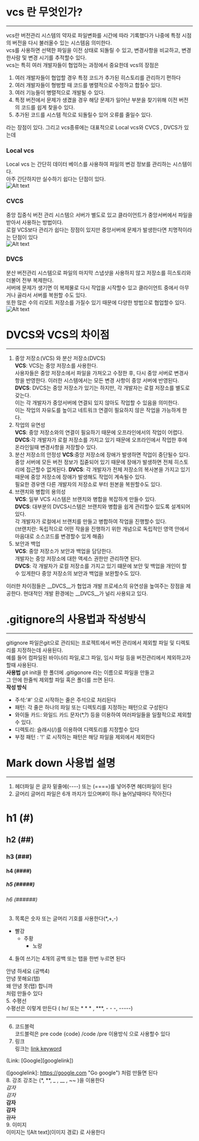 # vcs 란 무엇인가?
----
vcs란 버전관리 시스템의 약자로 파일변화를 시간에 따라 기록했다가 나중에 특정 시점의 버전을 다시 불러올수 있는 시스템음 의미한다.    
vcs를 사용하면 선택한 파일을 이전 상태로 되돌릴 수 있고, 변경사항을 비교하고, 변경한사람 및 변경 시기를 추적할수 있다.  
vcs는 특히 여러 개발자들이 협업하는 과정에서 중요한데  vcs의 장점은 
1. 여러 개발자들이 협업할 경우 특정 코드가 추가된 히스토리를 관리하기 편하다
2. 여러 개발자들이 형벙할 때 코드를 병렬적으로 수정하고 합칠수 있다.
3. 여러 기능들이 병렬적으로 개발될 수 있다.
4. 특정 버전에서 문제가 생겼을 경우 해당 문제가 일어난 부분을 찾기위해 이전 버전의 코드를 쉽게 찾을수 있다.
5. 추가된 코드를 시스템 적으로 되돌릴수 있어 오류를 줄일수 있다.     

라는 장점이 있다.
그리고 vcs종류에는 대표적으로 Local vcs와 CVCS , DVCS가 있는데
### Local vcs
Local vcs 는 간단히 데이터 베이스를 사용하여 파일의 변겅 정보를 관리하는 시스템이다.      
아주 간단하지만 실수하기 쉽다는 단점이 있다.    
![Alt text](./LocalVcs.png)

### CVCS
중앙 집중식 버전 관리 시스템으 서버가 별도로 있고 클라이언트가 중앙서버에서 파일을 받아서 사용하는 방법이다.    
로컬 VCS보다 관리가 쉽다는 장점이 있지만 중앙서버에 문제가 발생한다면 치명적이라는 단점이 있다  
![Alt text](./CVCS.png)

### DVCS    
분산 버전관리 시스템으로 파일의 마지막 스냅샷을 사용하지 않고 저장소를 히스토리와 더불어 전부 복제한다.     
서버에 문제가 생기면 이 복제물로 다시 작업을 시작할수 있고 클라이언트 중에서 아무거나 골라서 서버를 복원할 수도 있다.        
또한 많은 수의 리모트 저장소를 가질수 있기 때문에 다양한 방법으로 협업할수 있다.     
![Alt text](./DVCS.png)
# DVCS와 VCS의 차이점
----
1. 중앙 저장소(VCS) 와 분산 저장소(DVCS)    
__VCS__: VCS는 중앙 저장소를 사용한다.    
사용자들은 중앙 저장소에서 파일을 가져오고 수정한 후, 다시 중앙 서버로 변경사항을 반영한다. 
이러한 시스템에서는 모든 변경 사항이 중앙 서버에 반영된다.    
__DVCS__: DVCS는 중앙 저장소가 있기는 하지만, 각 개발자는 로컬 저장소를 별도로 갖는다.  
이는 각 개발자가 중앙서버에 연결되 있지 않아도 작업할 수 있음을 의미한다.   
이는 작업의 자유도를 높이고 네트워크 연결이 필요하지 않은 작업을 가능하게 한다. 
2. 작업의 유연성    
__VCS__: 중앙 저장소와의 연결이 필요하기 때문에 오프라인에서의 작업이 어렵다.   
__DVCS__:각 개발자가 로컬 저장소를 가지고 있기 때문에 오프라인에서 작업한 후에 온라인일때 변경사항을 저장할수 있다.
3. 분산 저장소의 안정성 
__VCS__:중앙 저장소에 장애가 발생하면 작업이 중단될수 있다.     
중앙 서버에 모든 버전 정보가 집줃되어 있기 때문에 장애가 발생하면 전체 히스토리에 접근할수 없게된다.
__DVCS__: 각 개발자가 전체 저장소의 복사본을 가지고 있기 때문에 중앙 저장소에 장애가 발생해도 작업이 계속될수 있다.     
필요한 경우엔 다른 개발자의 저장소로 부터 원본을 복원할수도 있다.
4. 브랜치와 병합의 용의성   
__VCS__: 일부 VCS 시스템은 브랜치와 병합을 복잡하게 만들수 있다.    
__DVCS__: 대부분의 DVCS시스템은 브랜치와 병합을 쉽게 관리할수 있도록 설계되어있다.  
각 개발자가 로컬에서 브랜치를 만들고 병합하여 작업을 진행할수 있다.     
(브랜치란: 독립적으로 어떤 작을을 진행하기 위한 개념으로 독립적인 영역 안에서 마음대로 소스코드를 변경할수 있게 해줌)
5. 보안과 백업  
__VCS__: 중앙 저장소가 보안과 백업을 담당한다.      
개발자는 중앙 저장소에 대한 액세스 권한만 관리하면 된다.    
__DVCS__: 각 개발자가 로컬 저장소를 가지고 있기 떄문에 보안 및 백업을 개인이 할 수 있게한다 
중앙 저장소의 보안과 백업을 보완할수도 있다.    

이러한 차이점들은 __DVCS__가 협업과 개발 프로세스의 유연성을 높여주는 장점을 제공한다.
현대적인 개발 환경에는 __DVCS__가 널리 사용되고 있다.       

# .gitignore의 사용법과 작성방식
----
gitignore 파일은git으로 관리되는 프로젝트에서 버전 관리에서 제외할 파일 및 디렉토리를 지정하는데 사용된다.  
예를 들어 컴파일된 바이너리 파일,로그 파일, 임시 파일 등을 버전관리에서 제외하고자 할때 사용된다.   
__사용법__  git init을 한 폴더에 .gitigonore 라는 이름으로 파일을 만들고    
그 안에 한줄씩 제외할 파일 혹은 폴더를 쓰면 된다.   
__작성 방식__
* 주석:'#' 으로 시작하는 줄은 주석으로 처리된다
* 패턴: 각 줄은 하나의 파일 또는 디렉토리를 지정하는 패턴으로 구성된다
* 와이들 카드: 와일드 카드 문자(*,?) 등을 이용하여 여러파일들을 일좔적으로 제외할수 있다.
* 디렉토리: 슬래시(/)를 이용하여 디렉토리를 지정할수 있다
* 부정 패턴 : '!' 로 시작하는 패턴은 해당 파일을 제외에서 제외한다      

# Mark down 사용법 설명
----
1. 헤더파일 은 글자 밑줄에(----) 또는 (====)를 넣어주면 헤더파일이 된다    
2. 글머리 글머리 파일은 6개 까지가 있으며#이 하나 늘어날때마다 작아진다 
# h1 (#)
## h2 (##)
### h3 (###)
#### h4 (####)
##### h5 (#####)
###### h6 (######)

3. 목록은 숫자 또는 글머리 기호를 사용한다(*,+,-)   
* 빨강
    + 주황
        - 노랑

4. 들여 쓰기는 4개의 공백 또는 탭을 한번 누르면 된다

안녕 하세요 (공백4)    
    안녕 못해요(탭)     
왜 안녕 못(탭)     합니까   
처럼 만들수 있다    
5. 수평선   
수평선은 이렇게 만든다 ( hr/ 또는 * * * , ***, - - -, -----) 
- - -

6. 코드블럭     
코드블럭은 pre code {code} /code  /pre  이용방식 으로 사용할수 있다
7. 링크     
링크는
[link keyword][id]

[id]: URL "Optional Title here"

(Link: [Google][googlelink])

([googlelink]: https://google.com "Go google")
처럼 만들면 된다    
8. 강조
강조는 (*, **, _ , __ , ~~ )을 이용한다     
*감자*      
_감자_      
**감자**    
__감자__    
~~감자~~        
9. 이미지   
이미지는 
![Alt text](이미지 경로)
로 사용한다


